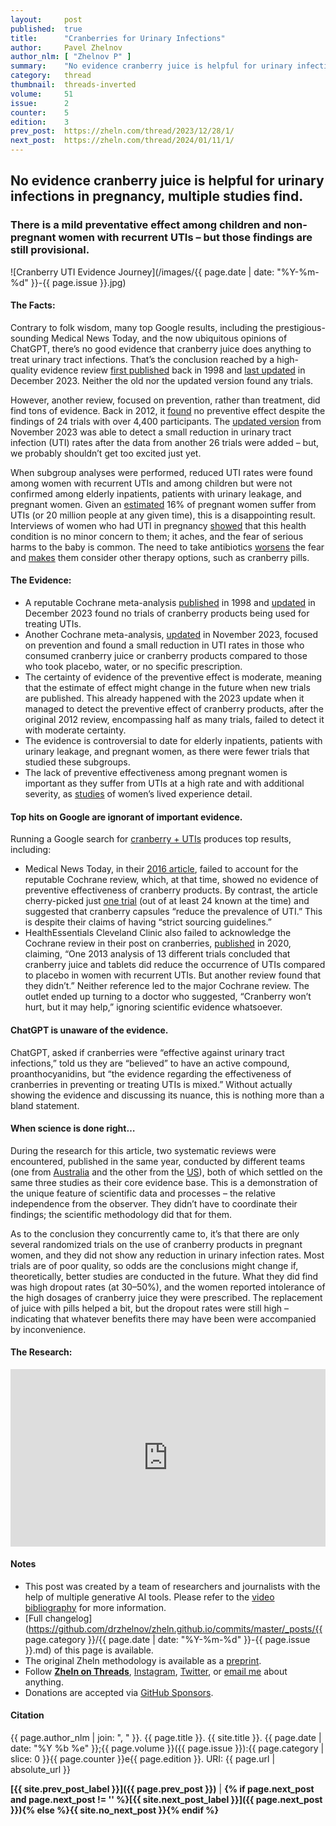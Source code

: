 ```yaml
---
layout:     post
published:  true
title:      "Cranberries for Urinary Infections"
author:     Pavel Zhelnov
author_nlm: [ "Zhelnov P" ]
summary:    "No evidence cranberry juice is helpful for urinary infections in pregnancy, multiple studies find. There is a mild preventative effect among children and non-pregnant women with recurrent UTIs ­– but those findings are still provisional."
category:   thread
thumbnail:  threads-inverted
volume:     51
issue:      2
counter:    5
edition:    3
prev_post:  https://zheln.com/thread/2023/12/28/1/
next_post:  https://zheln.com/thread/2024/01/11/1/
---
```


## No evidence cranberry juice is helpful for urinary infections in pregnancy, multiple studies find. 

### There is a mild preventative effect among children and non-pregnant women with recurrent UTIs ­– but those findings are still provisional.

![Cranberry UTI Evidence Journey](/images/{{ page.date | date: "%Y-%m-%d" }}-{{ page.issue }}.jpg)

#### The Facts:

Contrary to folk wisdom, many top Google results, including the prestigious-sounding Medical News Today, and the now ubiquitous opinions of ChatGPT, there’s no good evidence that cranberry juice does anything to treat urinary tract infections. That’s the conclusion reached by a high-quality evidence review [first published][jepson_cranberries_1998] back in 1998 and [last updated][jepson_cranberries_2023] in December 2023. Neither the old nor the updated version found any trials.

However, another review, focused on prevention, rather than treatment, did find tons of evidence. Back in 2012, it [found][jepson_cranberries_2012] no preventive effect despite the findings of 24 trials with over 4,400 participants. The [updated version][williams_cranberries_2023] from November 2023 was able to detect a small reduction in urinary tract infection (UTI) rates after the data from another 26 trials were added – but, we probably shouldn’t get too excited just yet.

When subgroup analyses were performed, reduced UTI rates were found among women with recurrent UTIs and among children but were not confirmed among elderly inpatients, patients with urinary leakage, and pregnant women. Given an [estimated](#the-research) 16% of pregnant women suffer from UTIs (or 20 million people at any given time), this is a disappointing result. Interviews of women who had UTI in pregnancy [showed][almeida_hospitalizacao_2016] that this health condition is no minor concern to them; it aches, and the fear of serious harms to the baby is common. The need to take antibiotics [worsens][ghouri_there_2020] the fear and [makes][ghouri_urinary_2019] them consider other therapy options, such as cranberry pills.

#### The Evidence:

- A reputable Cochrane meta-analysis [published][jepson_cranberries_1998] in 1998 and [updated][jepson_cranberries_2023] in December 2023 found no trials of cranberry products being used for treating UTIs. 
- Another Cochrane meta-analysis, [updated][williams_cranberries_2023] in November 2023, focused on prevention and found a small reduction in UTI rates in those who consumed cranberry juice or cranberry products compared to those who took placebo, water, or no specific prescription.
- The certainty of evidence of the preventive effect is moderate, meaning that the estimate of effect might change in the future when new trials are published. This already happened with the 2023 update when it managed to detect the preventive effect of cranberry products, after the original 2012 review, encompassing half as many trials, failed to detect it with moderate certainty.
- The evidence is controversial to date for elderly inpatients, patients with urinary leakage, and pregnant women, as there were fewer trials that studied these subgroups.
- The lack of preventive effectiveness among pregnant women is important as they suffer from UTIs at a high rate and with additional severity, as [studies](#the-research) of women’s lived experience detail. 

#### Top hits on Google are ignorant of important evidence.

Running a Google search for [cranberry + UTIs](https://www.google.com/search?q=cranberry+utis) produces top results, including:

- Medical News Today, in their [2016 article](https://www.medicalnewstoday.com/articles/306498), failed to account for the reputable Cochrane review, which, at that time, showed no evidence of preventive effectiveness of cranberry products. By contrast, the article cherry-picked just [one trial](http://doi.org/10.1016/j.ajog.2015.04.003) (out of at least 24 known at the time) and suggested that cranberry capsules “reduce the prevalence of UTI.” This is despite their claims of having “strict sourcing guidelines.”
- HealthEssentials Cleveland Clinic also failed to acknowledge the Cochrane review in their post on cranberries, [published](https://health.clevelandclinic.org/can-cranberry-juice-stop-uti) in 2020, claiming, “One 2013 analysis of 13 different trials concluded that cranberry juice and tablets did reduce the occurrence of UTIs compared to placebo in women with recurrent UTIs. But another review found that they didn’t.” Neither reference led to the major Cochrane review. The outlet ended up turning to a doctor who suggested, “Cranberry won’t hurt, but it may help,” ignoring scientific evidence whatsoever.

#### ChatGPT is unaware of the evidence.

ChatGPT, asked if cranberries were “effective against urinary tract infections,” told us they are “believed” to have an active compound, proanthocyanidins, but “the evidence regarding the effectiveness of cranberries in preventing or treating UTIs is mixed.” Without actually showing the evidence and discussing its nuance, this is nothing more than a bland statement.

#### When science is done right… 

During the research for this article, two systematic reviews were encountered, published in the same year, conducted by different teams (one from [Australia][williams_cranberries_2023] and the other from the [US][bolgarina_cranberry_2023]), both of which settled on the same three studies as their core evidence base. This is a demonstration of the unique feature of scientific data and processes – the relative independence from the observer. They didn’t have to coordinate their findings; the scientific methodology did that for them.

As to the conclusion they concurrently came to, it’s that there are only several randomized trials on the use of cranberry products in pregnant women, and they did not show any reduction in urinary infection rates. Most trials are of poor quality, so odds are the conclusions might change if, theoretically, better studies are conducted in the future. What they did find was high dropout rates (at 30–50%), and the women reported intolerance of the high dosages of cranberry juice they were prescribed. The replacement of juice with pills helped a bit, but the dropout rates were still high – indicating that whatever benefits there may have been were accompanied by inconvenience. 

#### The Research:

<div style='position: relative; padding-bottom: 56.25%; width: 100%; display: flex; flex-direction: row; justify-content: center; align-items: center;'><iframe style='top: 0; width: 100%; height: 100% !important; position: absolute' allowtransparency='true' sandbox='allow-same-origin allow-popups allow-top-navigation allow-orientation-lock allow-scripts allow-forms' src='https://www.writeinstone.com/widget/published-8e863b53-dfe0-40c3-b18a-d18d0beef039?lightmode=false?primary=000000?secondary=5a4e70' frameborder='0' scrolling='no' allow='accelerometer; autoplay; encrypted-media; gyroscope; picture-in-picture' allowfullscreen></iframe></div>

#### Notes

- This post was created by a team of researchers and journalists with the help of multiple generative AI tools. Please refer to the [video bibliography](#the-research) for more information.
- [Full changelog](https://github.com/drzhelnov/zheln.github.io/commits/master/_posts/{{ page.category }}/{{ page.date | date: "%Y-%m-%d" }}-{{ page.issue }}.md) of this page is available.
- The original Zheln methodology is available as a [preprint](https://doi.org/10.31222/osf.io/y2nrb).
- Follow **[Zheln on Threads](https://www.threads.net/@igzheln)**, [Instagram](https://instagram.com/igzheln), [Twitter](https://twitter.com/drzhelnov), or [email me](mailto:pavel@zheln.com) about anything.
- Donations are accepted via [GitHub Sponsors](https://github.com/sponsors/drzhelnov).

#### Citation

{{ page.author_nlm | join: ", " }}. {{ page.title }}. {{ site.title }}. {{ page.date | date: "%Y %b %e" }};{{ page.volume }}({{ page.issue }}):{{ page.category | slice: 0 }}{{ page.counter }}e{{ page.edition }}. URI: {{ page.url | absolute_url }}

**[{{ site.prev_post_label }}]({{ page.prev_post }})** | **{% if page.next_post and page.next_post != '' %}[{{ site.next_post_label }}]({{ page.next_post }}){% else %}{{ site.no_next_post }}{% endif %}**

[jepson_cranberries_2023]: https://doi.org/10.1002/14651858.CD001322.pub2 "Jepson RG, Mihaljevic L, Craig JC. Cranberries for treating urinary tract infections. Cochrane Database Syst Rev. 2023 Dec 14;12(12):CD001322. doi: 10.1002/14651858.CD001322.pub2. PMID: 38096261; PMCID: PMC10721117."

[jepson_cranberries_1998]: https://doi.org/10.1002/14651858.CD001322 "Jepson RG, Mihaljevic L, Craig JC. Cranberries for treating urinary tract infections. Cochrane Kidney and Transplant Group, editor. Cochrane Database of Systematic Reviews [Internet]. 1998 Oct 26 [cited 2023 Dec 23]; Available from: https://doi.org/10.1002/14651858.CD001322"

[williams_cranberries_2023]: https://doi.org/10.1002/14651858.CD001321.pub7 "Williams G, Stothart CI, Hahn D, Stephens JH, Craig JC, Hodson EM. Cranberries for preventing urinary tract infections. Cochrane Database Syst Rev. 2023 Nov 10;11(11):CD001321. doi: 10.1002/14651858.CD001321.pub7. PMID: 37947276; PMCID: PMC10636779."

[jepson_cranberries_2012]: http://doi.org/10.1002/14651858.CD001321.pub5 "Jepson RG, Williams G, Craig JC. Cranberries for preventing urinary tract infections. Cochrane Kidney and Transplant Group, editor. Cochrane Database of Systematic Reviews [Internet]. 2012 Oct 17 [cited 2023 Dec 24];2014(6). Available from: http://doi.org/10.1002/14651858.CD001321.pub5"

[bolgarina_cranberry_2023]: https://doi.org/10.7759/cureus.46738 "Bolgarina Z, Gonzalez-Gonzalez LF, Rodroiguez GV, Camacho A. Cranberry Supplements for Urinary Tract Infection Prophylaxis in Pregnant Women: A Systematic Review of Clinical Trials and Observational Studies on Efficacy, Acceptability, Outcomes Measurement Methods, and Studies' Feasibility. Cureus. 2023 Oct 9;15(10):e46738. doi: 10.7759/cureus.46738. PMID: 38022216; PMCID: PMC10631496."

[izett-kay_experiences_2022]: https://doi.org/10.1002/nau.24884 "Izett-Kay M, Barker KL, McNiven A, Toye F. Experiences of urinary tract infection: A systematic review and meta-ethnography. Neurourol Urodyn. 2022 Mar;41(3):724-739. doi: 10.1002/nau.24884. Epub 2022 Feb 3. PMID: 35114012."

[salari_global_2023]: https://doi.org/10.1016/j.puhe.2023.08.016 "Salari N, Khoshbakht Y, Hemmati M, Khodayari Y, Khaleghi AA, Jafari F, Shohaimi S, Mohammadi M. Global prevalence of urinary tract infection in pregnant mothers: a systematic review and meta-analysis. Public Health. 2023 Sep 19;224:58-65. doi: 10.1016/j.puhe.2023.08.016. Epub ahead of print. PMID: 37734277."

[ghouri_there_2020]: https://doi.org/10.1111/hex.13044 "Ghouri F, Hollywood A, Ryan K. 'There is no choice apart from antibiotics…': Qualitative analysis of views on urinary infections in pregnancy and antimicrobial resistance. Health Expect. 2020 Jun;23(3):644-650. doi: 10.1111/hex.13044. Epub 2020 Feb 29. PMID: 32113189; PMCID: PMC7321732."

[ghouri_urinary_2019]: https://doi.org/10.1186/s12884-019-2451-z "Ghouri F, Hollywood A, Ryan K. Urinary tract infections and antibiotic use in pregnancy - qualitative analysis of online forum content. BMC Pregnancy Childbirth. 2019 Aug 13;19(1):289. doi: 10.1186/s12884-019-2451-z. PMID: 31409404; PMCID: PMC6693226."

[almeida_hospitalizacao_2016]: https://pesquisa.bvsalud.org/portal/resource/pt/bde-29996 "Alves de Almeida AP, de Souza de Jesus LM, Costa Maia Dias IC, de Fátima Fernandes MN, Santos Mourão IS, Nogueira Ferreira AG. Hospitalization of recurring urinary tract infection: perception of pregnant women. J Nurs UFPE/Revista de Enfermagem UFPE. 2016;10(Supl. 5):4233-4239. doi: 10.5205/1981-8963-v10i5a11168p4233-4239-2016."
